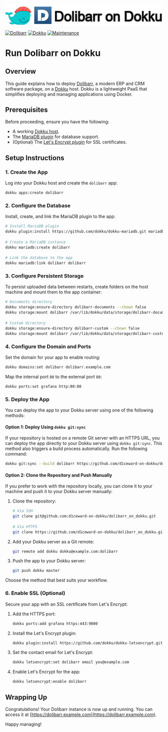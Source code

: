 ![](.github/images/repo_header.png)

[![Dolibarr](https://img.shields.io/badge/Dolibarr-20.0.3-blue.svg)](https://github.com/Dolibarr/dolibarr/releases/tag/20.0.3)
[![Dokku](https://img.shields.io/badge/Dokku-Repo-blue.svg)](https://github.com/dokku/dokku)
[![Maintenance](https://img.shields.io/badge/Maintained%3F-yes-green.svg)](https://github.com/d1ceward-on-dokku/dolibarr_on_dokku/graphs/commit-activity)

# Run Dolibarr on Dokku

## Overview

This guide explains how to deploy [Dolibarr](https://www.dolibarr.org/), a modern ERP and CRM software package, on a [Dokku](https://dokku.com/) host. Dokku is a lightweight PaaS that simplifies deploying and managing applications using Docker.

## Prerequisites

Before proceeding, ensure you have the following:

- A working [Dokku host](https://dokku.com/docs/getting-started/installation/).
- The [MariaDB plugin](https://github.com/dokku/dokku-mariadb) for database support.
- (Optional) The [Let's Encrypt plugin](https://github.com/dokku/dokku-letsencrypt) for SSL certificates.

## Setup Instructions

### 1. Create the App

Log into your Dokku host and create the `dolibarr` app:

```bash
dokku apps:create dolibarr
```

### 2. Configure the Database

Install, create, and link the MariaDB plugin to the app:

```bash
# Install MariaDB plugin
dokku plugin:install https://github.com/dokku/dokku-mariadb.git mariadb

# Create a MariaDB instance
dokku mariadb:create dolibarr

# Link the database to the app
dokku mariadb:link dolibarr dolibarr
```

### 3. Configure Persistent Storage

To persist uploaded data between restarts, create folders on the host machine and mount them to the app container:

```bash
# Documents directory
dokku storage:ensure-directory dolibarr-documents --chown false
dokku storage:mount dolibarr /var/lib/dokku/data/storage/dolibarr-documents:/var/www/documents

# Custom directory
dokku storage:ensure-directory dolibarr-custom --chown false
dokku storage:mount dolibarr /var/lib/dokku/data/storage/dolibarr-custom:/var/www/html/custom
```

### 4. Configure the Domain and Ports

Set the domain for your app to enable routing:

```bash
dokku domains:set dolibarr dolibarr.example.com
```

Map the internal port `80` to the external port `80`:

```bash
dokku ports:set grafana http:80:80
```

### 5. Deploy the App

You can deploy the app to your Dokku server using one of the following methods:

#### Option 1: Deploy Using `dokku git:sync`

If your repository is hosted on a remote Git server with an HTTPS URL, you can deploy the app directly to your Dokku server using `dokku git:sync`. This method also triggers a build process automatically. Run the following command:

```bash
dokku git:sync --build dolibarr https://github.com/d1ceward-on-dokku/dolibarr_on_dokku.git
```

#### Option 2: Clone the Repository and Push Manually

If you prefer to work with the repository locally, you can clone it to your machine and push it to your Dokku server manually:

1. Clone the repository:

    ```bash
    # Via SSH
    git clone git@github.com:d1ceward-on-dokku/dolibarr_on_dokku.git

    # Via HTTPS
    git clone https://github.com/d1ceward-on-dokku/dolibarr_on_dokku.git
    ```

2. Add your Dokku server as a Git remote:

    ```bash
    git remote add dokku dokku@example.com:dolibarr
    ```

3. Push the app to your Dokku server:

    ```bash
    git push dokku master
    ```

Choose the method that best suits your workflow.

### 6. Enable SSL (Optional)

Secure your app with an SSL certificate from Let's Encrypt:

1. Add the HTTPS port:

    ```bash
    dokku ports:add grafana https:443:9000
    ```

2. Install the Let's Encrypt plugin:

    ```bash
    dokku plugin:install https://github.com/dokku/dokku-letsencrypt.git
    ```

3. Set the contact email for Let's Encrypt:

    ```bash
    dokku letsencrypt:set dolibarr email you@example.com
    ```

4. Enable Let's Encrypt for the app:

    ```bash
    dokku letsencrypt:enable dolibarr
    ```

## Wrapping Up

Congratulations! Your Dolibarr instance is now up and running. You can access it at [https://dolibarr.example.com](https://dolibarr.example.com).

Happy managing!
